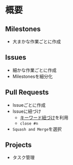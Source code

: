 # 概要

## Milestones
* 大まかな作業ごとに作成

## Issues
* 細かな作業ごとに作成
* Milestonesを細分化

## Pull Requests
* Issueごとに作成
* Issueに紐づけ
    * [キーワード紐づけ](https://docs.github.com/ja/issues/tracking-your-work-with-issues/linking-a-pull-request-to-an-issue#linking-a-pull-request-to-an-issue-using-a-keyword)を利用
    * `close #n`
* `Squash and Merge`を選択

## Projects
* タスク管理